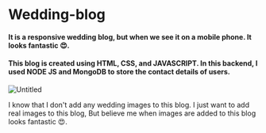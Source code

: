 # Wedding-blog
#### It is a responsive wedding blog, but when we see it on a mobile phone. It looks fantastic 😍.
#### This blog is created using HTML, CSS, and JAVASCRIPT. In this backend, I used NODE JS and MongoDB to store the contact details of users.

![Untitled](https://github.com/VenketeswarSahoo/Wedding-blog/assets/125721129/71030d2d-b9ed-4898-b6bc-8f41e4dedfbe)

I know that I don't add any wedding images to this blog. I just want to add real images to this blog, But believe me when images are added to this blog looks fantastic 😍.
